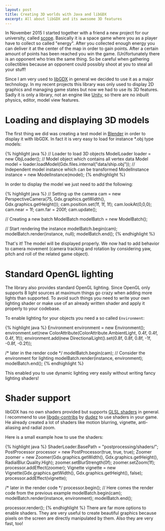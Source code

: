 ```yaml
---
layout: post
title: Creating 3D worlds with Java and libGDX
excerpt: All about libGDX and its awesome 3D features
---
```

In November 2015 I started together with a friend a new project for our university, called [scope](https://github.com/MyRealityCoding/scope). Basically it is a space game where you as a player have to collect so called "energy". After you collected enough energy you can deliver it at the center of the map in order to gain points. After a certain amount of points has been reached you win the game. (Un)fortunately there is an opponent who tries the same thing. So be careful when gathering collectibles because an opponent could possibly shoot at you to steal all your stuff!

Since I am very used to [libGDX](https://libgdx.badlogicgames.com/) in general we decided to use it as a major technology. In my recent projects this library was only used to display 2D graphics and managing game states but now we had to use its 3D features. Sadly it is only a library, not an engine like [Unity](https://unity3d.com/), so there are no inbuilt physics, editor, model view features.

# Loading and displaying 3D models

The first thing we did was creating a test model in [Blender](https://www.blender.org/) in order to display it with libGDX. In fact it is very easy to load for instance *.obj type models:

{% highlight java %}
// Loader to load 3D objects
ModelLoader loader = new ObjLoader();
// Model object which contains all vertex data
Model model = loader.loadModel(Gdx.files.internal("data/ship.obj"));
// Independent model instance which can be transformed
ModelInstance instance = new ModelInstance(model);
{% endhighlight %}

In order to display the model we just need to add the following:

{% highlight java %}
// Setting up the camera
cam = new PerspectiveCamera(75, Gdx.graphics.getWidth(), Gdx.graphics.getHeight());
cam.position.set(1f, 1f, 1f);
cam.lookAt(0,0,0);
cam.near = 1f;
cam.far = 200f;
cam.update();

// Creating a new batch
ModelBatch modelBatch = new ModelBatch();

// Start rendering the instance
modelBatch.begin(cam);
modelBatch.render(instance, null);
modelBatch.end();
{% endhighlight %}

That's it! The model will be displayed properly. We now had to add behavior to camera movement (camera tracking and rotation by considering yaw, pitch and roll of the related game object).

# Standard OpenGL lighting

The library also provides standard OpenGL lighting. Since OpenGL only supports 8 light sources at maximum things go crazy when adding more lights than supported. To avoid such things you need to write your own lighting shader or make use of an already written shader and apply it properly to your codebase.

To enable lighting for your objects you need a so called `Environment`:

{% highlight java %}
Environment environment = new Environment();
environment.set(new ColorAttribute(ColorAttribute.AmbientLight, 0.4f, 0.4f, 0.4f, 1f));
environment.add(new DirectionalLight().set(0.8f, 0.8f, 0.8f, -1f, -0.8f, -0.2f));

/* later in the render code */
modelBatch.begin(cam);
// Consider the environment for lighting
modelBatch.render(instance, environment);
modelBatch.end();
{% endhighlight %}

This enabled you to use dynamic lighting very easily without writing fancy lighting shaders!

# Shader support

libGDX has no own shaders provided but supports [GLSL shaders](https://en.wikipedia.org/wiki/OpenGL_Shading_Language) in general. I recommend to use [libgdx-contribs](https://github.com/manuelbua/libgdx-contribs) by [dudez](https://github.com/manuelbua) to use shaders in your game. He already created a lot of shaders like motion blurring, vignette, anti-aliasing and radial zoom.

Here is a small example how to use the shaders:

{% highlight java %}
ShaderLoader.BasePath = "postprocessing/shaders/";
PostProcessor processor = new PostProcessor(true, true, true);
Zoomer zoomer = new Zoomer(Gdx.graphics.getWidth(), Gdx.graphics.getHeight(), RadialBlur.Quality.High);
zoomer.setBlurStrength(0f);
zoomer.setZoom(1f);
processor.addEffect(zoomer);
Vignette vignette = new Vignette(Gdx.graphics.getWidth(), Gdx.graphics.getHeight(), false);
processor.addEffect(vignette);

/* later in the render code */
processor.begin();
// Here comes the render code from the previous example
modelBatch.begin(cam);
modelBatch.render(instance, environment);
modelBatch.end();

processor.render();
{% endhighlight %}
There are far more options to enable shaders. They are very useful to create beautiful graphics because pixels on the screen are directly manipulated by them. Also they are very fast, too!
